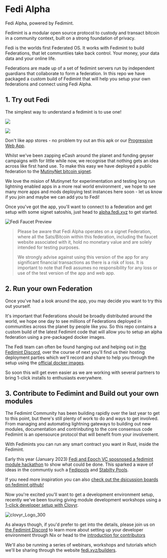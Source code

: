 # Fedi Alpha

Fedi Alpha, powered by Fedimint. 

Fedimint is a modular open source protocol to custody and transact bitcoin in a community context, built on a strong foundation of privacy. 

Fedi is the worlds first Federated OS. It works with Fedimint to build Federations, that let communtiies take back control. Your money, your data data and your online life.

Federations are made up of a set of fedimint servers run by independent guardians that collaborate to form a federation. In this repo we have packaged a custom build of Fedimint that will help you setup your own federations and connect using Fedi Alpha.

## 1. Try out Fedi

The simplest way to understand a fedimint is to use one!

<a href="https://testflight.apple.com/v1/app/6444390789?build=112780359"><img src="https://github.com/fedibtc/fedi-alpha/assets/42595944/f8f084a5-8453-4874-ba9c-6546c499fd9e"></a>

<a href="https://play.google.com/store/apps/details?id=com.fedimintreactnative&pli=1"><img src="https://github.com/fedibtc/fedi-alpha/assets/42595944/14e084be-9a6d-422c-9042-41be2427c9af"></a>

Don't like app stores - no problem try out an this apk or our [Progressive Web App](app.v0.fedi.xyz). 

Whilst we've been zapping eCash around the planet and funding geyser campaigns with for little while now, we recognise that nothing gets an idea across like first hand use. To make this easy we have deployed a public federation to the [MutinyNet bitcoin signet](https://blog.mutinywallet.com/mutinynet/).  

We love the mision of Mutinynet for experimentation and testing long run lightning enabled apps in a more real world environment , we hope to see many more apps and mods deploying test instances here soon - let us know if you join and maybe we can add you to Fedi!

Once you've got the app, you'll want to connect to a federation and get setup with some signet satoshis, just head to [alpha.fedi.xyz](https://alpha.fedi.xyz) to get started.

![Fedi Faucet Preview](https://github.com/fedibtc/fedi-alpha/assets/42595944/60a53bdb-3236-40fa-a835-ef8d682ce8da)

> Please be aware that Fedi Alpha operates on a signet Federation, where all the Sats/Bitcoin within this federation, including the faucet website associated with it, hold no monetary value and are solely intended for testing purposes.
>
> We strongly advise against using this version of the app for any significant financial transactions as there is a risk of loss. It is important to note that Fedi assumes no responsibility for any loss or use of the test version of the app and web app.

## 2. Run your own Federation

Once you've had a look around the app, you may decide you want to try this out yourself.

It's important that Federations should be broadly distributed around the world, we hope one day to see millions of Federations deployed in communities across the planet by people like you.  So this repo contains a custom build of the latest Fedimint code that will allow you to setup an alpha federation using a pre-packaged docker images. 

The Fedi team can often be found hanging out and helping out in [the Fedimint Discord](https://discord.gg/Nz6jUj4q), over the course of next you'll find us their hosting deployment parties which we'll record and share to help you through the setup using the [official docker images](https://hub.docker.com/u/fedimint). 

So soon this will get even easier as we are working with several partners to bring 1-click installs to enthusiasts everywhere.

## 3. Contribute to Fedimint and Build out your own modules

The Fedimint Community has been building rapidly over the last year to get to this point, but there's still plenty of work to do and ways to get involved. From managing and automating lightning gateways to building out new modules, documentation and contrinbuting to the core consensus code Fedimint is an opensource protocol that will benefit from your involvement. 

With Fedimints you can run any smart contract you want in Rust, inside the Fedimint.

Early this year (January 2023) [Fedi and Epoch VC sposnosed a fedimint module hackathon](https://www.fedi.xyz/blog/fedimint-hackaton-winners) to show what could be done. This sparked a wave of ideas in the communtiy such a [Fedipools](https://www.discreetlog.com/fedipool/) and [Stabilty Pools](https://thebitcoinmanual.com/articles/fedimint-stability-pool/). 

If you need more inspiration you can also [check out the dsicussion boards on fedimint github!](https://github.com/fedimint/fedimint/discussions)

Now you're excited you'll want to get a development environment setup, recently we've been touring giving module development workshops using a [1-click developer setup with Clovyr](https://clovyr.app/instant/code-fedimint).

![clovyr_Logo_300](https://github.com/fedibtc/fedi-alpha/assets/42595944/279505fc-4d2c-419b-a178-62915d4f044f)

As always though, if you'd prefer to get into the details, please join us on [the Fedimint Discord](https://discord.gg/Nz6jUj4q) to learn more about setting up your developer environment through Nix or head to the [introduction for contributors](https://github.com/fedibtc/fedimint-fedi/blob/master/docs/contributing.md)

We'll also be running a series of webinars, workshops and tutorials which we'll be sharing through the website [fedi.xyz/builders](https://fedi.xyz/builders).
